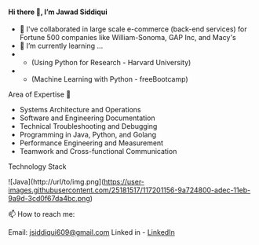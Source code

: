 #### Hi there 👋, I’m Jawad Siddiqui


- 💞️ I've collaborated in large scale e-commerce (back-end services) for Fortune 500 companies like William-Sonoma, GAP Inc, and Macy's
- 🌱 I’m currently learning ... 
- - (Using Python for Research - Harvard University)
- - (Machine Learning with Python - freeBootcamp)


Area of Expertise 🌱 
- Systems Architecture and Operations 
- Software and Engineering Documentation
- Technical Troubleshooting and Debugging 
- Programming in Java, Python, and Golang
- Performance Engineering and Measurement 
- Teamwork and Cross-functional Communication

Technology Stack 

![Java](http://url/to/img.png](https://user-images.githubusercontent.com/25181517/117201156-9a724800-adec-11eb-9a9d-3cd0f67da4bc.png)




📫 How to reach me:

Email: jsiddiqui609@gmail.com 
Linked in - [LinkedIn](https://www.linkedin.com/in/jsdqui/)
